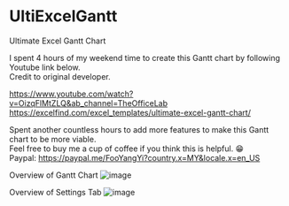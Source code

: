 # UltiExcelGantt
Ultimate Excel Gantt Chart


I spent 4 hours of my weekend time to create this Gantt chart by following Youtube link below.		
Credit to original developer.		

https://www.youtube.com/watch?v=OizqFlMtZLQ&ab_channel=TheOfficeLab		
https://excelfind.com/excel_templates/ultimate-excel-gantt-chart/		


Spent another countless hours to add more features to make this Gantt chart to be more viable.		
Feel free to buy me a cup of coffee if you think this is helpful. 😁		
Paypal:		https://paypal.me/FooYangYi?country.x=MY&locale.x=en_US

Overview of Gantt Chart
![image](https://user-images.githubusercontent.com/88188300/159829010-f0a4f6d4-b601-46b5-9a0f-7325df2f775c.png)

Overview of Settings Tab
![image](https://user-images.githubusercontent.com/88188300/159829015-f9019280-564b-4577-978d-f89917f66691.png)
